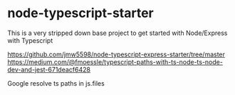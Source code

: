 # node-typescript-starter

This is a very stripped down base project to get started with Node/Express with Typescript


https://github.com/jmw5598/node-typescript-express-starter/tree/master
https://medium.com/@fmoessle/typescript-paths-with-ts-node-ts-node-dev-and-jest-671deacf6428

Google
resolve ts paths in js.files